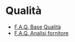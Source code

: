 # Qualità
- [F.A.Q. Base Qualità](Sorgenti/FAQ/CQBASE_FAQ.md)
- [F.A.Q. Analisi fornitore](Sorgenti/FAQ/CQVEND_FAQ.md)
